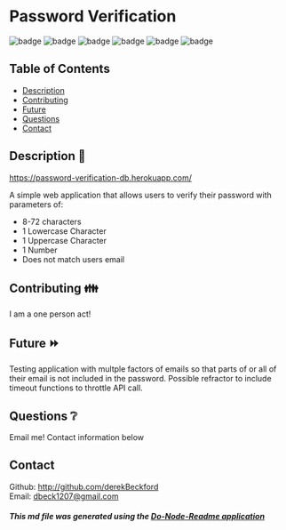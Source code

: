 # Password Verification

![badge](https://img.shields.io/badge/React-20232A?style=for-the-badge&logo=react)
![badge](https://img.shields.io/github/languages/top/derekBeckford/password-verification)
![badge](https://img.shields.io/badge/license-npm-brightgreen)
![badge](https://img.shields.io/github/repo-size/derekBeckford/password-verification)
![badge](https://img.shields.io/github/commit-activity/w/derekBeckford/password-verification)
![badge](https://img.shields.io/github/last-commit/derekBeckford/password-verification)

## Table of Contents

- [Description](#description)
- [Contributing](#contributing)
- [Future](#future)
- [Questions](#questions)
- [Contact](#contact)

## Description 📝

https://password-verification-db.herokuapp.com/

A simple web application that allows users to verify their password with parameters of: 

* 8-72 characters
* 1 Lowercase Character
* 1 Uppercase Character
* 1 Number
* Does not match users email 


## Contributing 👪

I am a one person act!

## Future ⏩

Testing application with multple factors of emails so that parts of or all of their email is not included in the password. Possible refractor to include timeout functions to throttle API call.

## Questions ❔

Email me! Contact information below

## Contact

Github: http://github.com/derekBeckford </br>
Email: dbeck1207@gmail.com

##### This md file was generated using the [Do-Node-Readme application](https://github.com/derekBeckford/do-node-readme)
